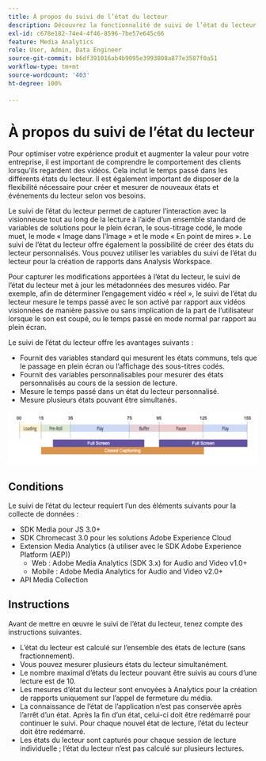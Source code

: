 ```yaml
---
title: À propos du suivi de l’état du lecteur
description: Découvrez la fonctionnalité de suivi de l’état du lecteur, dont les exigences et les directives relatives à l’implémentation et au compte rendu des performances des états du lecteur.
exl-id: c678e182-74e4-4f46-8596-7be57e645c66
feature: Media Analytics
role: User, Admin, Data Engineer
source-git-commit: b6df391016ab4b9095e3993808a877e3587f0a51
workflow-type: tm+mt
source-wordcount: '403'
ht-degree: 100%

---
```


# À propos du suivi de l’état du lecteur

Pour optimiser votre expérience produit et augmenter la valeur pour votre entreprise, il est important de comprendre le comportement des clients lorsqu’ils regardent des vidéos. Cela inclut le temps passé dans les différents états du lecteur.  Il est également important de disposer de la flexibilité nécessaire pour créer et mesurer de nouveaux états et événements du lecteur selon vos besoins.

Le suivi de l’état du lecteur permet de capturer l’interaction avec la visionneuse tout au long de la lecture à l’aide d’un ensemble standard de variables de solutions pour le plein écran, le sous-titrage codé, le mode muet, le mode « Image dans l’Image » et le mode « En point de mires ».  Le suivi de l’état du lecteur offre également la possibilité de créer des états du lecteur personnalisés. Vous pouvez utiliser les variables du suivi de l’état du lecteur pour la création de rapports dans Analysis Workspace.

Pour capturer les modifications apportées à l’état du lecteur, le suivi de l’état du lecteur met à jour les métadonnées des mesures vidéo. Par exemple, afin de déterminer l’engagement vidéo « réel », le suivi de l’état du lecteur mesure le temps passé avec le son activé par rapport aux vidéos visionnées de manière passive ou sans implication de la part de l’utilisateur lorsque le son est coupé, ou le temps passé en mode normal par rapport au plein écran.

Le suivi de l’état du lecteur offre les avantages suivants :

* Fournit des variables standard qui mesurent les états communs, tels que le passage en plein écran ou l’affichage des sous-titres codés.
* Fournit des variables personnalisables pour mesurer des états personnalisés au cours de la session de lecture.
* Mesure le temps passé dans un état du lecteur personnalisé.
* Mesure plusieurs états pouvant être simultanés.

![Suivi de l’état du lecteur](assets/player_state_tracking.png)

## Conditions

Le suivi de l’état du lecteur requiert l’un des éléments suivants pour la collecte de données :
* SDK Media pour JS 3.0+
* SDK Chromecast 3.0 pour les solutions Adobe Experience Cloud
* Extension Media Analytics (à utiliser avec le SDK Adobe Experience Platform (AEP))
   * Web : Adobe Media Analytics (SDK 3.x) for Audio and Video v1.0+
   * Mobile : Adobe Media Analytics for Audio and Video v2.0+
* API Media Collection

## Instructions

Avant de mettre en œuvre le suivi de l’état du lecteur, tenez compte des instructions suivantes.

* L’état du lecteur est calculé sur l’ensemble des états de lecture (sans fractionnement).
* Vous pouvez mesurer plusieurs états du lecteur simultanément.
* Le nombre maximal d’états du lecteur pouvant être suivis au cours d’une lecture est de 10.
* Les mesures d’état du lecteur sont envoyées à Analytics pour la création de rapports uniquement sur l’appel de fermeture du média.
* La connaissance de l’état de l’application n’est pas conservée après l’arrêt d’un état. Après la fin d’un état, celui-ci doit être redémarré pour continuer le suivi. Pour chaque nouvel état de lecture, l’état du lecteur doit être redémarré.
* Les états du lecteur sont capturés pour chaque session de lecture individuelle ; l’état du lecteur n’est pas calculé sur plusieurs lectures.
